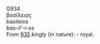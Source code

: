 G934  
βασίλειος  
basileios  
*bas-il‘-i-os*  
From [935](g0935) *kingly* (in nature): - royal.  
